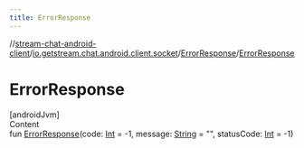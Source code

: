 ```yaml
---
title: ErrorResponse
---
```

//[stream-chat-android-client](../../../index.md)/[io.getstream.chat.android.client.socket](../index.md)/[ErrorResponse](index.md)/[ErrorResponse](ErrorResponse.md)



# ErrorResponse  
[androidJvm]  
Content  
fun [ErrorResponse](ErrorResponse.md)(code: [Int](https://kotlinlang.org/api/latest/jvm/stdlib/kotlin/-int/index.html) = -1, message: [String](https://kotlinlang.org/api/latest/jvm/stdlib/kotlin/-string/index.html) = "", statusCode: [Int](https://kotlinlang.org/api/latest/jvm/stdlib/kotlin/-int/index.html) = -1)  




